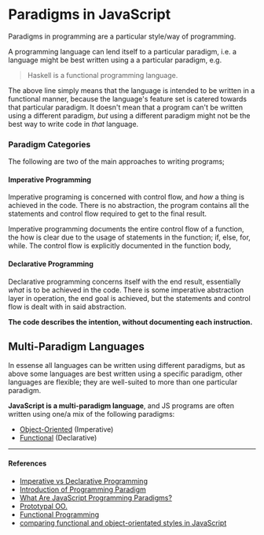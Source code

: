 # Paradigms in JavaScript

Paradigms in programming are a particular style/way of programming.

A programming language can lend itself to a particular paradigm, i.e. a language might be best written using a a particular paradigm, e.g.

> Haskell is a functional programming language.

The above line simply means that the language is intended to be written in a functional manner, because the language's feature set is catered towards that particular paradigm. It doesn't mean that a program can't be written using a different paradigm, _but_ using a different paradigm might not be the best way to write code in _that_ language.

### Paradigm Categories

The following are two of the main approaches to writing programs;

#### Imperative Programming

Imperative programing is concerned with control flow, and _how_ a thing is achieved in the code. There is no abstraction, the program contains all the statements and control flow required to get to the final result.

Imperative programming documents the entire control flow of a function, the how is clear due to the usage of statements in the function; if, else, for, while. The control flow is explicitly documented in the function body,


#### Declarative Programming

Declarative programming concerns itself with the end result, essentially _what_ is to be achieved in the code. There is some imperative abstraction layer in operation, the end goal is achieved, but the statements and control flow is dealt with in said abstraction.

**The code describes the intention, without documenting each instruction.**

## Multi-Paradigm Languages

In essense all languages can be written using different paradigms, but as above some languages are best written using a specific paradigm, other languages are flexible; they are well-suited to more than one particular paradigm.

**JavaScript is a multi-paradigm language**, and JS programs are often written using one/a mix of the following paradigms:

- [Object-Oriented](object-oriented-programming) (Imperative)
- [Functional](functional) (Declarative)

---

#### References

- [Imperative vs Declarative Programming](https://tylermcginnis.com/imperative-vs-declarative-programming/)
- [Introduction of Programming Paradigm](https://www.geeksforgeeks.org/introduction-of-programming-paradigms/)
- [What Are JavaScript Programming Paradigms?](https://medium.com/javascript-in-plain-english/what-are-javascript-programming-paradigms-3ef0f576dfdb)
- [Prototypal OO.](https://medium.com/javascript-scene/the-two-pillars-of-javascript-ee6f3281e7f3)
- [Functional Programming](https://medium.com/javascript-scene/the-two-pillars-of-javascript-pt-2-functional-programming-a63aa53a41a4)
- [comparing functional and object-orientated styles in JavaScript](https://raygun.com/blog/programming-paradigms-example/)
